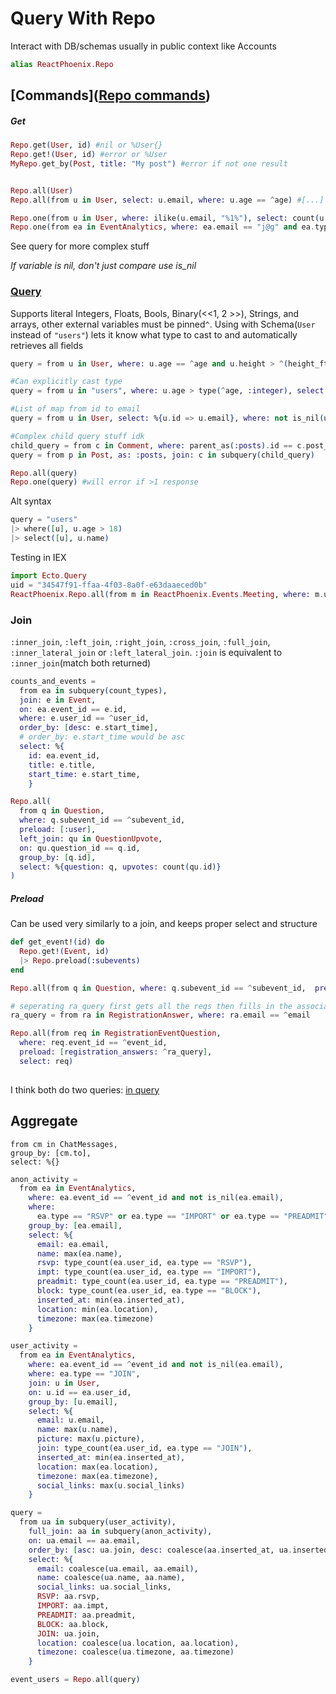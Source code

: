 # Query With Repo

Interact with DB/schemas usually in public context like Accounts

```elixir
alias ReactPhoenix.Repo
```

## [Commands]([Repo commands](https://hexdocs.pm/ecto/Ecto.Repo.html))

##### Get

```elixir
Repo.get(User, id) #nil or %User{}
Repo.get!(User, id) #error or %User
MyRepo.get_by(Post, title: "My post") #error if not one result


Repo.all(User)
Repo.all(from u in User, select: u.email, where: u.age == ^age) #[...]

Repo.one(from u in User, where: ilike(u.email, "%1%"), select: count(u.id))  # of users with 1 in their email
Repo.one(from ea in EventAnalytics, where: ea.email == "j@g" and ea.type == "RSVP") #will error if > one response, nil if none
```

See query for more complex stuff

*If variable is nil, don't just compare use is_nil*

### [Query](https://hexdocs.pm/ecto/Ecto.Query.html#content)

Supports literal Integers, Floats, Bools, Binary(<<1, 2 >>), Strings, and arrays, other external variables must be pinned`^`. Using with Schema(`User` instead of `"users"`) lets it know what type to cast to and automatically retrieves all fields

```elixir
query = from u in User, where: u.age == ^age and u.height > ^(height_ft * 3.28), order_by: u.city, preload: [:company]

#Can explicitly cast type
query = from u in "users", where: u.age > type(^age, :integer), select: u.name

#List of map from id to email
query = from u in User, select: %{u.id => u.email}, where: not is_nil(u.birthday) 

#Complex child query stuff idk
child_query = from c in Comment, where: parent_as(:posts).id == c.post_id
query = from p in Post, as: :posts, join: c in subquery(child_query)

Repo.all(query)
Repo.one(query) #will error if >1 response
```

Alt syntax

```elixir
query = "users"
|> where([u], u.age > 18)
|> select([u], u.name)
```

Testing in IEX

```elixir
import Ecto.Query
uid = "34547f91-ffaa-4f03-8a0f-e63daaeced0b"
ReactPhoenix.Repo.all(from m in ReactPhoenix.Events.Meeting, where: m.user1_id == ^uid) # use pin to use external var
```

### Join

`:inner_join`, `:left_join`, `:right_join`, `:cross_join`, `:full_join`, `:inner_lateral_join` or `:left_lateral_join`. `:join` is equivalent to `:inner_join`(match both returned)

```elixir
counts_and_events =
  from ea in subquery(count_types),
  join: e in Event,
  on: ea.event_id == e.id,
  where: e.user_id == ^user_id,
  order_by: [desc: e.start_time], 
  # order_by: e.start_time would be asc
  select: %{
    id: ea.event_id,
    title: e.title,
    start_time: e.start_time,
	}
```

```elixir
Repo.all(
  from q in Question,
  where: q.subevent_id == ^subevent_id,
  preload: [:user],
  left_join: qu in QuestionUpvote,
  on: qu.question_id == q.id,
  group_by: [q.id],
  select: %{question: q, upvotes: count(qu.id)}
)
```

##### Preload

Can be used very similarly to a join, and keeps proper select and structure

```elixir
def get_event!(id) do
  Repo.get!(Event, id)
  |> Repo.preload(:subevents)
end

Repo.all(from q in Question, where: q.subevent_id == ^subevent_id,  preload: [user])

# seperating ra_query first gets all the reqs then fills in the association(if joined with where it wouldn't return reqs without ra with the right email)
ra_query = from ra in RegistrationAnswer, where: ra.email == ^email

Repo.all(from req in RegistrationEventQuestion,
  where: req.event_id == ^event_id,
  preload: [registration_answers: ^ra_query],
  select: req)
 
```

I think both do two queries: [in query](https://hexdocs.pm/ecto/Ecto.Query.html#preload/3)

## Aggregate

```
from cm in ChatMessages,
group_by: [cm.to],
select: %{}
```



```elixir
anon_activity =
  from ea in EventAnalytics,
    where: ea.event_id == ^event_id and not is_nil(ea.email),
    where:
      ea.type == "RSVP" or ea.type == "IMPORT" or ea.type == "PREADMIT" or ea.type == "BLOCK",
    group_by: [ea.email],
    select: %{
      email: ea.email,
      name: max(ea.name),
      rsvp: type_count(ea.user_id, ea.type == "RSVP"),
      impt: type_count(ea.user_id, ea.type == "IMPORT"),
      preadmit: type_count(ea.user_id, ea.type == "PREADMIT"),
      block: type_count(ea.user_id, ea.type == "BLOCK"),
      inserted_at: min(ea.inserted_at),
      location: min(ea.location),
      timezone: max(ea.timezone)
    }

user_activity =
  from ea in EventAnalytics,
    where: ea.event_id == ^event_id and not is_nil(ea.email),
    where: ea.type == "JOIN",
    join: u in User,
    on: u.id == ea.user_id,
    group_by: [u.email],
    select: %{
      email: u.email,
      name: max(u.name),
      picture: max(u.picture),
      join: type_count(ea.user_id, ea.type == "JOIN"),
      inserted_at: min(ea.inserted_at),
      location: max(ea.location),
      timezone: max(ea.timezone),
      social_links: max(u.social_links)
    }

query =
  from ua in subquery(user_activity),
    full_join: aa in subquery(anon_activity),
    on: ua.email == aa.email,
    order_by: [asc: ua.join, desc: coalesce(aa.inserted_at, ua.inserted_at)],
    select: %{
      email: coalesce(ua.email, aa.email),
      name: coalesce(ua.name, aa.name),
      social_links: ua.social_links,
      RSVP: aa.rsvp,
      IMPORT: aa.impt,
      PREADMIT: aa.preadmit,
      BLOCK: aa.block,
      JOIN: ua.join,
      location: coalesce(ua.location, aa.location),
      timezone: coalesce(ua.timezone, aa.timezone)
    }

event_users = Repo.all(query)
```



